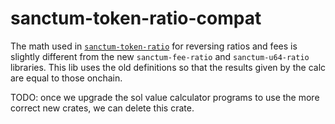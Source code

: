 # sanctum-token-ratio-compat

The math used in [`sanctum-token-ratio`](https://github.com/igneous-labs/sanctum-solana-utils/tree/master/sanctum-token-ratio) for reversing ratios and fees is slightly different from the new `sanctum-fee-ratio` and `sanctum-u64-ratio` libraries. This lib uses the old definitions so that the results given by the calc are equal to those onchain.

TODO: once we upgrade the sol value calculator programs to use the more correct new crates, we can delete this crate.
